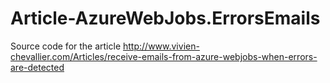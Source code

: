 # Article-AzureWebJobs.ErrorsEmails
Source code for the article http://www.vivien-chevallier.com/Articles/receive-emails-from-azure-webjobs-when-errors-are-detected
